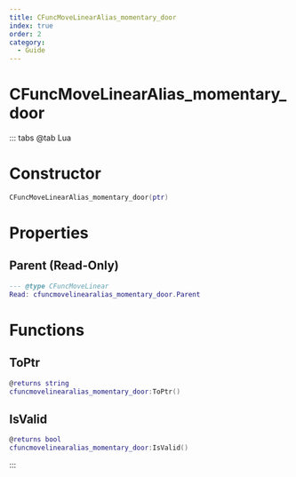 ```yaml
---
title: CFuncMoveLinearAlias_momentary_door
index: true
order: 2
category:
  - Guide
---
```


# CFuncMoveLinearAlias_momentary_door

::: tabs
@tab Lua
# Constructor
```lua
CFuncMoveLinearAlias_momentary_door(ptr)
```
# Properties
## Parent (Read-Only)
```lua
--- @type CFuncMoveLinear
Read: cfuncmovelinearalias_momentary_door.Parent
```
# Functions
## ToPtr
```lua
@returns string
cfuncmovelinearalias_momentary_door:ToPtr()
```
## IsValid
```lua
@returns bool
cfuncmovelinearalias_momentary_door:IsValid()
```

:::